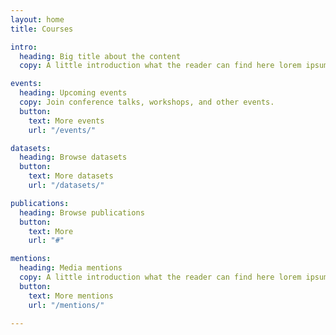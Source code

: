 ```yaml
---
layout: home
title: Courses

intro:
  heading: Big title about the content
  copy: A little introduction what the reader can find here lorem ipsum dolor sit amet consectetur adipiscing elit tortor eu egestas morbi sem vulputate etiam facilisis.

events:
  heading: Upcoming events
  copy: Join conference talks, workshops, and other events.
  button:
    text: More events
    url: "/events/"

datasets:
  heading: Browse datasets
  button:
    text: More datasets
    url: "/datasets/"

publications:
  heading: Browse publications
  button:
    text: More
    url: "#"

mentions:
  heading: Media mentions
  copy: A little introduction what the reader can find here lorem ipsum dolor sit amet consectetur adipiscing elit tortor.
  button:
    text: More mentions
    url: "/mentions/"

---
```


